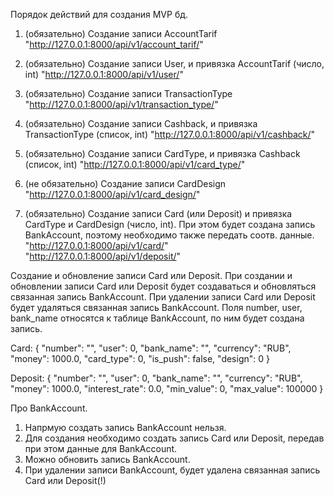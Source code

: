 Порядок действий для создания MVP бд.

1. (обязательно) Создание записи AccountTarif
    "http://127.0.0.1:8000/api/v1/account_tarif/"

2. (обязательно) Создание записи User, и привязка AccountTarif (число, int)
    "http://127.0.0.1:8000/api/v1/user/"

3. (обязательно) Создание записи TransactionType
    "http://127.0.0.1:8000/api/v1/transaction_type/"

4. (обязательно) Создание записи Cashback, и привязка TransactionType (список, int)
    "http://127.0.0.1:8000/api/v1/cashback/"

5. (обязательно) Создание записи CardType, и привязка Cashback (список, int)
    "http://127.0.0.1:8000/api/v1/card_type/"

6. (не обязательно) Создание записи CardDesign
    "http://127.0.0.1:8000/api/v1/card_design/"

7. (обязательно) Создание записи Card (или Deposit) и привязка CardType и CardDesign (число, int).
    При этом будет создана запись BankAccount, поэтому необходимо также передать соотв. данные.
    "http://127.0.0.1:8000/api/v1/card/"
    "http://127.0.0.1:8000/api/v1/deposit/"


Создание и обновление записи Card или Deposit.
При создании и обновлении записи Card или Deposit будет создаваться и обновляться связанная запись BankAccount.
При удалении записи Card или Deposit будет удаляться связанная запись BankAccount.
Поля number, user, bank_name относятся к таблице BankAccount, по ним будет создана запись.

Card:
{
    "number": "",
    "user": 0,
    "bank_name": "",
    "currency": "RUB",
    "money": 1000.0,
    "card_type": 0,
    "is_push": false,
    "design": 0
}

Deposit:
{
    "number": "",
    "user": 0,
    "bank_name": "",
    "currency": "RUB",
    "money": 1000.0,
    "interest_rate": 0.0,
    "min_value": 0,
    "max_value": 100000
}


Про BankAccount.

1. Напрмую создать запись BankAccount нельзя. 
2. Для создания необходимо создать запись Card или Deposit, передав при этом данные для BankAccount.
3. Можно обновить запись BankAccount.
4. При удалении записи BankAccount, будет удалена связанная запись Card или Deposit(!)
